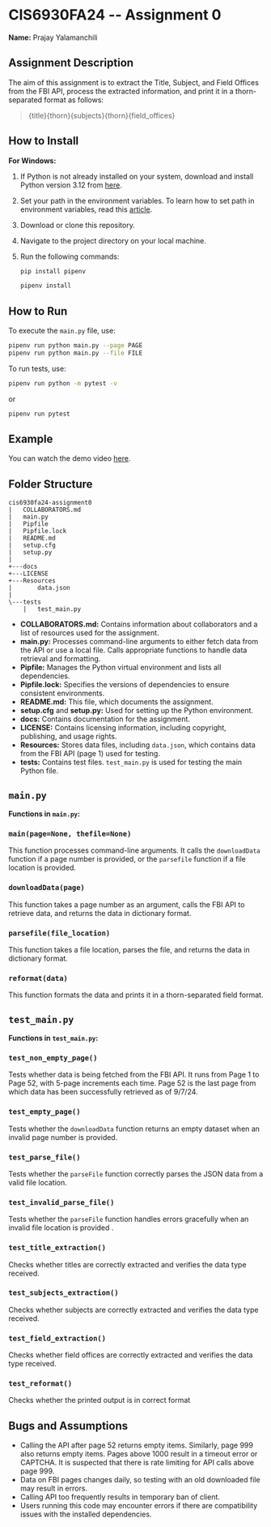 # CIS6930FA24 -- Assignment 0

**Name:** Prajay Yalamanchili

## Assignment Description

The aim of this assignment is to extract the Title, Subject, and Field Offices from the FBI API, process the extracted information, and print it in a thorn-separated format as follows:

> {title}{thorn}{subjects}{thorn}{field_offices}

## How to Install

**For Windows:**

1. If Python is not already installed on your system, download and install Python version 3.12 from [here](https://www.python.org/downloads/).
2. Set your path in the environment variables. To learn how to set path in environment variables, read this [article](https://www.liquidweb.com/help-docs/adding-python-path-to-windows-10-or-11-path-environment-variable/).
3. Download or clone this repository.
4. Navigate to the project directory on your local machine.
5. Run the following commands:

    ```bash
    pip install pipenv
    ```
    ```bash
    pipenv install
    ```

## How to Run

To execute the `main.py` file, use:
```bash
pipenv run python main.py --page PAGE
pipenv run python main.py --file FILE
```
To run tests, use:
```bash
pipenv run python -m pytest -v
```
or

```bash
pipenv run pytest
```

## Example

You can watch the demo video [here](https://uflorida-my.sharepoint.com/:v:/g/personal/yalamanchili_p_ufl_edu/EbRzIzYIIAhCtDMlKBn5Fa4BW1uuOEcg0UOxglwpL8LYjQ?e=osHv1F&nav=eyJyZWZlcnJhbEluZm8iOnsicmVmZXJyYWxBcHAiOiJTdHJlYW1XZWJBcHAiLCJyZWZlcnJhbFZpZXciOiJTaGFyZURpYWxvZy1MaW5rIiwicmVmZXJyYWxBcHBQbGF0Zm9ybSI6IldlYiIsInJlZmVycmFsTW9kZSI6InZpZXcifX0%3D).



## Folder Structure
```
cis6930fa24-assignment0
|   COLLABORATORS.md
|   main.py
|   Pipfile
|   Pipfile.lock
|   README.md
|   setup.cfg
|   setup.py
|                 
+---docs
+---LICENSE
+---Resources
|       data.json
|       
\---tests
    |   test_main.py
```

- **COLLABORATORS.md:** Contains information about collaborators and a list of resources used for the assignment.
- **main.py:** Processes command-line arguments to either fetch data from the API or use a local file. Calls appropriate functions to handle data retrieval and formatting.
- **Pipfile:** Manages the Python virtual environment and lists all dependencies.
- **Pipfile.lock:** Specifies the versions of dependencies to ensure consistent environments.
- **README.md:** This file, which documents the assignment.
- **setup.cfg** and **setup.py:** Used for setting up the Python environment.
- **docs:** Contains documentation for the assignment.
- **LICENSE:** Contains licensing information, including copyright, publishing, and usage rights.
- **Resources:** Stores data files, including `data.json`, which contains data from the FBI API (page 1) used for testing.
- **tests:** Contains test files. `test_main.py` is used for testing the main Python file.

## `main.py`

**Functions in `main.py`:**

### `main(page=None, thefile=None)`
This function processes command-line arguments. It calls the `downloadData` function if a page number is provided, or the `parsefile` function if a file location is provided.

### `downloadData(page)`
This function takes a page number as an argument, calls the FBI API to retrieve data, and returns the data in dictionary format.

### `parsefile(file_location)`
This function takes a file location, parses the file, and returns the data in dictionary format.

### `reformat(data)`
This function formats the data and prints it in a thorn-separated field format.

## `test_main.py`

**Functions in `test_main.py`:**

### `test_non_empty_page()`
Tests whether data is being fetched from the FBI API. It runs from Page 1 to Page 52, with 5-page increments each time. Page 52 is the last page from which data has been successfully retrieved as of 9/7/24.

### `test_empty_page()`
Tests whether the `downloadData` function returns an empty dataset when an invalid page number is provided.

### `test_parse_file()`
Tests whether the `parseFile` function correctly parses the JSON data from a valid file location.

### `test_invalid_parse_file()`
Tests whether the `parseFile` function handles errors gracefully when an invalid file location is provided .

### `test_title_extraction()`
Checks whether titles are correctly extracted and verifies the data type received.

### `test_subjects_extraction()`
Checks whether subjects are correctly extracted and verifies the data type received.

### `test_field_extraction()`
Checks whether field offices are correctly extracted and verifies the data type received.

### `test_reformat()`
Checks whether the printed output is in correct format

## Bugs and Assumptions

- Calling the API after page 52 returns empty items. Similarly, page 999 also returns empty items. Pages above 1000 result in a timeout error or CAPTCHA. It is suspected that there is rate limiting for API calls above page 999.
- Data on FBI pages changes daily, so testing with an old downloaded file may result in errors.
- Calling API too frequently results in temporary ban of client.
- Users running this code may encounter errors if there are compatibility issues with the installed dependencies.
